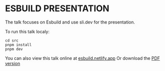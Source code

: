 # ESBUILD PRESENTATION

The talk focuses on Esbuild and use sli.dev for the presentation.

To run this talk localy:
```
cd src
pnpm install
pnpm dev
```
You can also view this talk online at [esbuild.netlify.app](https://esbuild.netlify.app/1)
Or download the [PDF version](./esbuild.pdf)